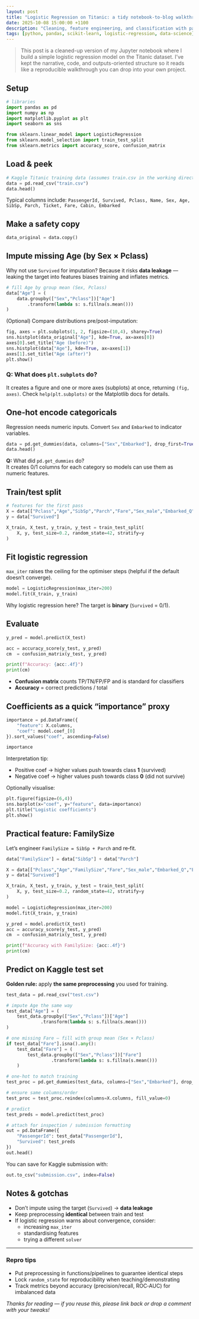 ```yaml
---
layout: post
title: "Logistic Regression on Titanic: a tidy notebook-to-blog walkthrough"
date: 2025-10-08 15:00:00 +1100
description: "Cleaning, feature engineering, and classification with pandas and scikit‑learn — reproduced from my Jupyter notebook"
tags: [python, pandas, scikit-learn, logistic-regression, data-science]
---
```


> This post is a cleaned-up version of my Jupyter notebook where I build a simple logistic regression model on the Titanic dataset. I’ve kept the narrative, code, and outputs-oriented structure so it reads like a reproducible walkthrough you can drop into your own project.

## Setup

```python
# libraries
import pandas as pd
import numpy as np
import matplotlib.pyplot as plt
import seaborn as sns

from sklearn.linear_model import LogisticRegression
from sklearn.model_selection import train_test_split
from sklearn.metrics import accuracy_score, confusion_matrix
```

## Load & peek

```python
# Kaggle Titanic training data (assumes train.csv in the working directory)
data = pd.read_csv("train.csv")
data.head()
```
Typical columns include: `PassengerId, Survived, Pclass, Name, Sex, Age, SibSp, Parch, Ticket, Fare, Cabin, Embarked`

## Make a safety copy

```python
data_original = data.copy()
```

## Impute missing Age (by Sex × Pclass)

Why not use `Survived` for imputation? Because it risks **data leakage** — leaking the target into features biases training and inflates metrics.

```python
# fill Age by group mean (Sex, Pclass)
data["Age"] = (
    data.groupby(["Sex","Pclass"])["Age"]
        .transform(lambda s: s.fillna(s.mean()))
)
```

(Optional) Compare distributions pre/post-imputation:

```python
fig, axes = plt.subplots(1, 2, figsize=(10,4), sharey=True)
sns.histplot(data_original["Age"], kde=True, ax=axes[0])
axes[0].set_title("Age (before)")
sns.histplot(data["Age"], kde=True, ax=axes[1])
axes[1].set_title("Age (after)")
plt.show()
```

### Q: What does `plt.subplots` do?  
It creates a figure and one or more axes (subplots) at once, returning `(fig, axes)`. Check `help(plt.subplots)` or the Matplotlib docs for details.

## One‑hot encode categoricals

Regression needs numeric inputs. Convert `Sex` and `Embarked` to indicator variables.

```python
data = pd.get_dummies(data, columns=["Sex","Embarked"], drop_first=True)
data.head()
```

**Q:** What did `pd.get_dummies` do?  
It creates 0/1 columns for each category so models can use them as numeric features.

## Train/test split

```python
# features for the first pass
X = data[["Pclass","Age","SibSp","Parch","Fare","Sex_male","Embarked_Q","Embarked_S"]]
y = data["Survived"]

X_train, X_test, y_train, y_test = train_test_split(
    X, y, test_size=0.2, random_state=42, stratify=y
)
```

## Fit logistic regression

`max_iter` raises the ceiling for the optimiser steps (helpful if the default doesn’t converge).

```python
model = LogisticRegression(max_iter=200)
model.fit(X_train, y_train)
```

Why logistic regression here? The target is **binary** (`Survived` = 0/1).

## Evaluate

```python
y_pred = model.predict(X_test)

acc = accuracy_score(y_test, y_pred)
cm  = confusion_matrix(y_test, y_pred)

print(f"Accuracy: {acc:.4f}")
print(cm)
```

- **Confusion matrix** counts TP/TN/FP/FP and is standard for classifiers
- **Accuracy** = correct predictions / total

## Coefficients as a quick “importance” proxy

```python
importance = pd.DataFrame({
    "feature": X.columns,
    "coef": model.coef_[0]
}).sort_values("coef", ascending=False)

importance
```

Interpretation tip:
- Positive coef → higher values push towards class **1** (survived)
- Negative coef → higher values push towards class **0** (did not survive)

Optionally visualise:
```python
plt.figure(figsize=(6,4))
sns.barplot(x="coef", y="feature", data=importance)
plt.title("Logistic coefficients")
plt.show()
```

## Practical feature: FamilySize

Let’s engineer `FamilySize = SibSp + Parch` and re‑fit.

```python
data["FamilySize"] = data["SibSp"] + data["Parch"]

X = data[["Pclass","Age","FamilySize","Fare","Sex_male","Embarked_Q","Embarked_S"]]
y = data["Survived"]

X_train, X_test, y_train, y_test = train_test_split(
    X, y, test_size=0.2, random_state=42, stratify=y
)

model = LogisticRegression(max_iter=200)
model.fit(X_train, y_train)

y_pred = model.predict(X_test)
acc = accuracy_score(y_test, y_pred)
cm  = confusion_matrix(y_test, y_pred)

print(f"Accuracy with FamilySize: {acc:.4f}")
print(cm)
```

## Predict on Kaggle test set

**Golden rule:** apply **the same preprocessing** you used for training.

```python
test_data = pd.read_csv("test.csv")

# impute Age the same way
test_data["Age"] = (
    test_data.groupby(["Sex","Pclass"])["Age"]
             .transform(lambda s: s.fillna(s.mean()))
)

# one missing Fare — fill with group mean (Sex × Pclass)
if test_data["Fare"].isna().any():
    test_data["Fare"] = (
        test_data.groupby(["Sex","Pclass"])["Fare"]
                 .transform(lambda s: s.fillna(s.mean()))
    )

# one‑hot to match training
test_proc = pd.get_dummies(test_data, columns=["Sex","Embarked"], drop_first=True)

# ensure same columns/order
test_proc = test_proc.reindex(columns=X.columns, fill_value=0)

# predict
test_preds = model.predict(test_proc)

# attach for inspection / submission formatting
out = pd.DataFrame({
    "PassengerId": test_data["PassengerId"],
    "Survived": test_preds
})
out.head()
```

You can save for Kaggle submission with:
```python
out.to_csv("submission.csv", index=False)
```

## Notes & gotchas

- Don’t impute using the target (`Survived`) → **data leakage**
- Keep preprocessing **identical** between train and test
- If logistic regression warns about convergence, consider:
  - increasing `max_iter`
  - standardising features
  - trying a different `solver`

---

### Repro tips
- Put preprocessing in functions/pipelines to guarantee identical steps
- Lock `random_state` for reproducibility when teaching/demonstrating
- Track metrics beyond accuracy (precision/recall, ROC‑AUC) for imbalanced data

*Thanks for reading — if you reuse this, please link back or drop a comment with your tweaks!*

